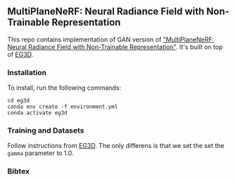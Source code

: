 ## MultiPlaneNeRF: Neural Radiance Field with Non-Trainable Representation

This repo contains implementation of GAN version of ["MultiPlaneNeRF: Neural Radiance Field with Non-Trainable Representation"](https://arxiv.org/pdf/2305.10579.pdf). It's built on top of [EG3D](https://github.com/NVlabs/eg3d).

### Installation
To install, run the following commands:
```
cd eg3d
conda env create -f environment.yml
conda activate eg3d
```

### Training and Datasets

Follow instructions from [EG3D](https://github.com/NVlabs/eg3d). 
The only differens is that we set the set the `gamma` parameter to 1.0.


### Bibtex

